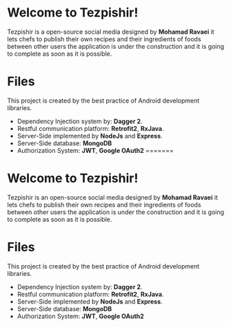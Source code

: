 
# Welcome to Tezpishir!

Tezpishir is a open-source social media designed by **Mohamad Ravaei** it lets chefs to publish their own recipes and their ingredients of foods between other users the application is under the construction and it is going to complete as soon as it is possible.


# Files
This project is created by the best practice of Android development libraries.
 - Dependency Injection system by: **Dagger 2**.
 - Restful communication platform: **Retrofit2**, **RxJava**.
 - Server-Side implemented by **NodeJs** and **Express**.
 - Server-Side database: **MongoDB**
 - Authorization System: **JWT**, **Google OAuth2**
=======
# Welcome to Tezpishir!

Tezpishir is an open-source social media designed by **Mohamad Ravaei** it lets chefs to publish their own recipes and their ingredients of foods between other users the application is under the construction and it is going to complete as soon as it is possible.


# Files
This project is created by the best practice of Android development libraries.
 - Dependency Injection system by: **Dagger 2**.
 - Restful communication platform: **Retrofit2**, **RxJava**.
 - Server-Side implemented by **NodeJs** and **Express**.
 - Server-Side database: **MongoDB**
 - Authorization System: **JWT**, **Google OAuth2**

